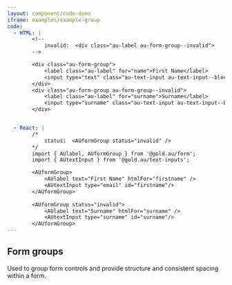 ```yaml
---
layout: component/code-demo
iframe: examples/example-group
code:
  - HTML: |
        <!--
            invalid:  <div class="au-label au-form-group--invalid">
        -->

        <div class="au-form-group">
            <label class="au-label" for="name">First Name</label>
            <input type="text" class="au-text-input au-text-input--block" id="name"/>
        </div>
        <div class="au-form-group au-form-group--invalid">
            <label class="au-label" for="surname">Surname</label>
            <input type="surname" class="au-text-input au-text-input--block au-text-input--invalid" id="surname" aria-invalid="true"/>
        </div>


  - React: |
        /*
            status:  <AUformGroup status="invalid" />
        */
        import { AUlabel, AUformGroup } from '@gold.au/form';
        import { AUtextInput } from '@gold.au/text-inputs';

        <AUformGroup>
            <AUlabel text="First Name" htmlFor="firstname" />
            <AUtextInput type="email" id="firstname"/>
        </AUformGroup>
        
        <AUformGroup status="invalid">
            <AUlabel text="Surname" htmlFor="surname" />
            <AUtextInput type="surname" id="surname"/>
        </AUformGroup>
---
```

## Form groups

Used to group form controls and provide structure and consistent spacing within a form.
